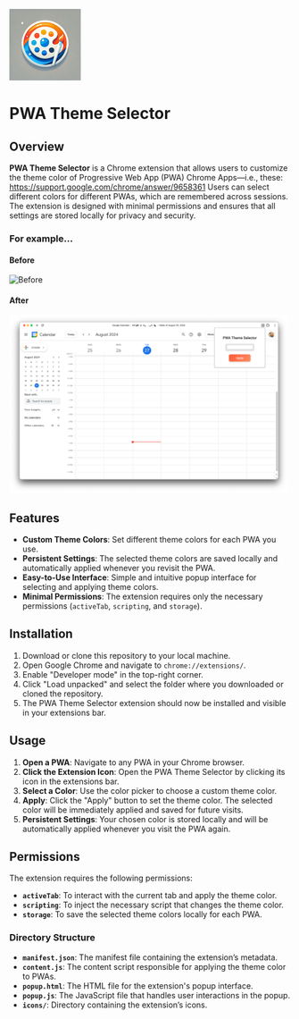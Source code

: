 ![PWA Theme Selector Icon](icons/icon128.png)
# PWA Theme Selector

## Overview

**PWA Theme Selector** is a Chrome extension that allows users to customize the theme color of Progressive Web App (PWA) Chrome Apps—i.e., these: https://support.google.com/chrome/answer/9658361
Users can select different colors for different PWAs, which are remembered across sessions. The extension is designed with minimal permissions and ensures that all settings are stored locally for privacy and security.

### For example... 
#### Before
<img src="images/bfter.png" alt="Before" style="width: 500px;"/>

#### After
<img src="images/after.png" alt="After" style="width: 500px;"/>

## Features

- **Custom Theme Colors**: Set different theme colors for each PWA you use.
- **Persistent Settings**: The selected theme colors are saved locally and automatically applied whenever you revisit the PWA.
- **Easy-to-Use Interface**: Simple and intuitive popup interface for selecting and applying theme colors.
- **Minimal Permissions**: The extension requires only the necessary permissions (`activeTab`, `scripting`, and `storage`).

## Installation

1. Download or clone this repository to your local machine.
2. Open Google Chrome and navigate to `chrome://extensions/`.
3. Enable "Developer mode" in the top-right corner.
4. Click "Load unpacked" and select the folder where you downloaded or cloned the repository.
5. The PWA Theme Selector extension should now be installed and visible in your extensions bar.

## Usage

1. **Open a PWA**: Navigate to any PWA in your Chrome browser.
2. **Click the Extension Icon**: Open the PWA Theme Selector by clicking its icon in the extensions bar.
3. **Select a Color**: Use the color picker to choose a custom theme color.
4. **Apply**: Click the "Apply" button to set the theme color. The selected color will be immediately applied and saved for future visits.
5. **Persistent Settings**: Your chosen color is stored locally and will be automatically applied whenever you visit the PWA again.

## Permissions

The extension requires the following permissions:
- **`activeTab`**: To interact with the current tab and apply the theme color.
- **`scripting`**: To inject the necessary script that changes the theme color.
- **`storage`**: To save the selected theme colors locally for each PWA.

### Directory Structure

- **`manifest.json`**: The manifest file containing the extension’s metadata.
- **`content.js`**: The content script responsible for applying the theme color to PWAs.
- **`popup.html`**: The HTML file for the extension's popup interface.
- **`popup.js`**: The JavaScript file that handles user interactions in the popup.
- **`icons/`**: Directory containing the extension’s icons.
